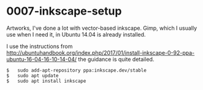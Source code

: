 # 0007-inkscape-setup

Artworks, I've done a lot with vector-based inkscape. Gimp, which I usually use when I need it, in Ubuntu 14.04 is already installed.

I use the instructions from http://ubuntuhandbook.org/index.php/2017/01/install-inkscape-0-92-ppa-ubuntu-16-04-16-10-14-04/ the guidance is quite detailed.


    $   sudo add-apt-repository ppa:inkscape.dev/stable
    $   sudo apt update
    $   sudo apt install inkscape

